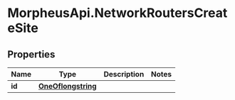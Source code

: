 # MorpheusApi.NetworkRoutersCreateSite

## Properties

Name | Type | Description | Notes
------------ | ------------- | ------------- | -------------
**id** | [**OneOflongstring**](OneOflongstring.md) |  | 


